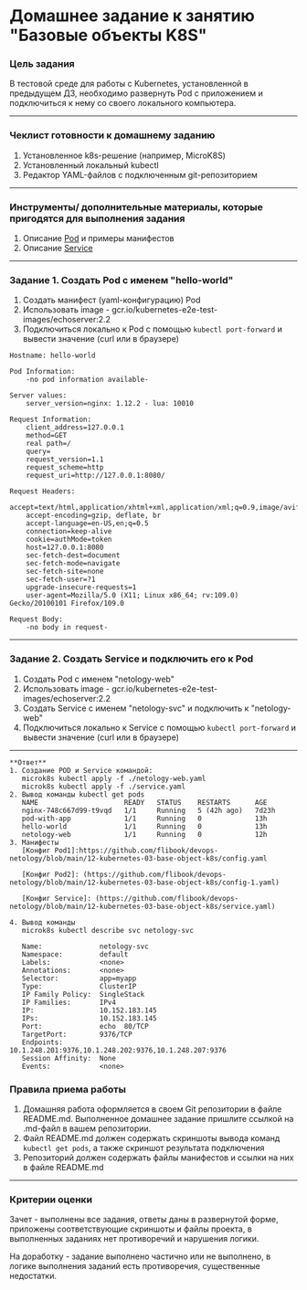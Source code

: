 # Домашнее задание к занятию "Базовые объекты K8S"

### Цель задания

В тестовой среде для работы с Kubernetes, установленной в предыдущем ДЗ, необходимо развернуть Pod с приложением и подключиться к нему со своего локального компьютера. 

------

### Чеклист готовности к домашнему заданию

1. Установленное k8s-решение (например, MicroK8S)
2. Установленный локальный kubectl
3. Редактор YAML-файлов с подключенным git-репозиторием

------

### Инструменты/ дополнительные материалы, которые пригодятся для выполнения задания

1. Описание [Pod](https://kubernetes.io/docs/concepts/workloads/pods/) и примеры манифестов
2. Описание [Service](https://kubernetes.io/docs/concepts/services-networking/service/)

------

### Задание 1. Создать Pod с именем "hello-world"

1. Создать манифест (yaml-конфигурацию) Pod
2. Использовать image - gcr.io/kubernetes-e2e-test-images/echoserver:2.2
3. Подключиться локально к Pod с помощью `kubectl port-forward` и вывести значение (curl или в браузере)
```
Hostname: hello-world

Pod Information:
	-no pod information available-

Server values:
	server_version=nginx: 1.12.2 - lua: 10010

Request Information:
	client_address=127.0.0.1
	method=GET
	real path=/
	query=
	request_version=1.1
	request_scheme=http
	request_uri=http://127.0.0.1:8080/

Request Headers:
	accept=text/html,application/xhtml+xml,application/xml;q=0.9,image/avif,image/webp,*/*;q=0.8  
	accept-encoding=gzip, deflate, br  
	accept-language=en-US,en;q=0.5  
	connection=keep-alive  
	cookie=authMode=token  
	host=127.0.0.1:8080  
	sec-fetch-dest=document  
	sec-fetch-mode=navigate  
	sec-fetch-site=none  
	sec-fetch-user=?1  
	upgrade-insecure-requests=1  
	user-agent=Mozilla/5.0 (X11; Linux x86_64; rv:109.0) Gecko/20100101 Firefox/109.0  

Request Body:
	-no body in request-
```
------

### Задание 2. Создать Service и подключить его к Pod

1. Создать Pod с именем "netology-web"
2. Использовать image - gcr.io/kubernetes-e2e-test-images/echoserver:2.2
3. Создать Service с именем "netology-svc" и подключить к "netology-web"
4. Подключиться локально к Service с помощью `kubectl port-forward` и вывести значение (curl или в браузере)

------
```
**Ответ**
1. Создание POD и Service командой:
   microk8s kubectl apply -f ./netology-web.yaml
   microk8s kubectl apply -f ./service.yaml
2. Вывод команды kubectl get pods
   NAME                     READY   STATUS    RESTARTS      AGE
   nginx-748c667d99-t9vqd   1/1     Running   5 (42h ago)   7d23h
   pod-with-app             1/1     Running   0             13h
   hello-world              1/1     Running   0             13h
   netology-web             1/1     Running   0             12h
3. Манифесты
   [Конфиг Pod1]:https://github.com/flibook/devops-netology/blob/main/12-kubernetes-03-base-object-k8s/config.yaml

   [Конфиг Pod2]: (https://github.com/flibook/devops-netology/blob/main/12-kubernetes-03-base-object-k8s/config-1.yaml)
   
   [Конфиг Service]: (https://github.com/flibook/devops-netology/blob/main/12-kubernetes-03-base-object-k8s/service.yaml)
   
4. Вывод команды 
   microk8s kubectl describe svc netology-svc 

   Name:              netology-svc
   Namespace:         default
   Labels:            <none>
   Annotations:       <none>
   Selector:          app=myapp
   Type:              ClusterIP
   IP Family Policy:  SingleStack
   IP Families:       IPv4
   IP:                10.152.183.145
   IPs:               10.152.183.145
   Port:              echo  80/TCP
   TargetPort:        9376/TCP
   Endpoints:         10.1.248.201:9376,10.1.248.202:9376,10.1.248.207:9376
   Session Affinity:  None
   Events:            <none>
```
### Правила приема работы

1. Домашняя работа оформляется в своем  Git репозитории в файле README.md. Выполненное домашнее задание пришлите ссылкой на .md-файл в вашем репозитории.
2. Файл README.md должен содержать скриншоты вывода команд `kubectl get pods`, а также скриншот результата подключения
3. Репозиторий должен содержать файлы манифестов и ссылки на них в файле README.md

------

### Критерии оценки
Зачет - выполнены все задания, ответы даны в развернутой форме, приложены соответствующие скриншоты и файлы проекта, в выполненных заданиях нет противоречий и нарушения логики.

На доработку - задание выполнено частично или не выполнено, в логике выполнения заданий есть противоречия, существенные недостатки.
